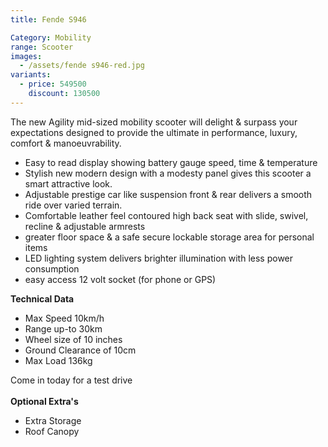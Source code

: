 ```yaml
---
title: Fende S946

Category: Mobility
range: Scooter
images:
  - /assets/fende s946-red.jpg
variants:
  - price: 549500
    discount: 130500
---
```

The new Agility mid-sized mobility scooter will delight & surpass your expectations designed to provide the ultimate in performance, luxury, comfort & manoeuvrability. 
* Easy to read display showing battery gauge speed, time & temperature 
* Stylish new modern design with a modesty panel gives this scooter a smart attractive look.
* Adjustable prestige car like suspension front & rear delivers a smooth ride over varied terrain.
* Comfortable leather feel contoured high back seat with slide, swivel, recline & adjustable armrests
* greater floor space & a safe secure lockable storage area for personal items
* LED lighting system delivers brighter illumination with less power consumption
* easy access 12 volt socket (for phone or GPS)

**Technical Data**
* Max Speed 10km/h
* Range up-to 30km
* Wheel size of 10 inches
* Ground Clearance of 10cm
* Max Load 136kg

Come in today for a test drive
<br/>
<br/>
**Optional Extra's**
* Extra Storage
* Roof Canopy